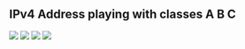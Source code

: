 
 IPv4 Address  playing with classes A B C
-------------------------------

<img src="https://user-images.githubusercontent.com/84318379/230624797-3e5d3c76-fa5b-4628-8038-0dc9d7bc97e4.png">
<img src="https://user-images.githubusercontent.com/84318379/230631941-00bd865b-a9af-42db-8c51-40def7115f60.png">
<img src="https://user-images.githubusercontent.com/84318379/230632633-196ea55d-b901-44a1-817c-10c6a33984dc.png">
<img src="https://user-images.githubusercontent.com/84318379/230632653-8f3c3089-06b9-44ad-860d-eec659e54164.png">

